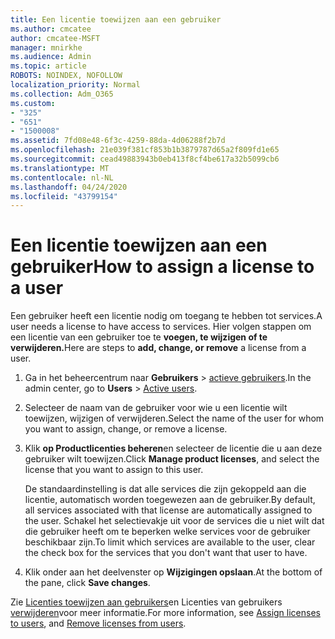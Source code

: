 ```yaml
---
title: Een licentie toewijzen aan een gebruiker
ms.author: cmcatee
author: cmcatee-MSFT
manager: mnirkhe
ms.audience: Admin
ms.topic: article
ROBOTS: NOINDEX, NOFOLLOW
localization_priority: Normal
ms.collection: Adm_O365
ms.custom:
- "325"
- "651"
- "1500008"
ms.assetid: 7fd08e48-6f3c-4259-88da-4d06288f2b7d
ms.openlocfilehash: 21e039f381cf853b1b3879787d65a2f809fd1e65
ms.sourcegitcommit: cead49883943b0eb413f8cf4be617a32b5099cb6
ms.translationtype: MT
ms.contentlocale: nl-NL
ms.lasthandoff: 04/24/2020
ms.locfileid: "43799154"
---
```

# <a name="how-to-assign-a-license-to-a-user"></a><span data-ttu-id="7d3bc-102">Een licentie toewijzen aan een gebruiker</span><span class="sxs-lookup"><span data-stu-id="7d3bc-102">How to assign a license to a user</span></span>

<span data-ttu-id="7d3bc-103">Een gebruiker heeft een licentie nodig om toegang te hebben tot services.</span><span class="sxs-lookup"><span data-stu-id="7d3bc-103">A user needs a license to have access to services.</span></span> <span data-ttu-id="7d3bc-104">Hier volgen stappen om een licentie van een gebruiker toe te **voegen, te wijzigen of te verwijderen.**</span><span class="sxs-lookup"><span data-stu-id="7d3bc-104">Here are steps to **add, change, or remove** a license from a user.</span></span>
  
1. <span data-ttu-id="7d3bc-105">Ga in het beheercentrum naar **Gebruikers** \> [actieve gebruikers](https://go.microsoft.com/fwlink/p/?linkid=834822).</span><span class="sxs-lookup"><span data-stu-id="7d3bc-105">In the admin center, go to **Users** \> [Active users](https://go.microsoft.com/fwlink/p/?linkid=834822).</span></span>

2. <span data-ttu-id="7d3bc-106">Selecteer de naam van de gebruiker voor wie u een licentie wilt toewijzen, wijzigen of verwijderen.</span><span class="sxs-lookup"><span data-stu-id="7d3bc-106">Select the name of the user for whom you want to assign, change, or remove a license.</span></span>

3. <span data-ttu-id="7d3bc-107">Klik **op Productlicenties beheren**en selecteer de licentie die u aan deze gebruiker wilt toewijzen.</span><span class="sxs-lookup"><span data-stu-id="7d3bc-107">Click **Manage product licenses**, and select the license that you want to assign to this user.</span></span>

    <span data-ttu-id="7d3bc-108">De standaardinstelling is dat alle services die zijn gekoppeld aan die licentie, automatisch worden toegewezen aan de gebruiker.</span><span class="sxs-lookup"><span data-stu-id="7d3bc-108">By default, all services associated with that license are automatically assigned to the user.</span></span> <span data-ttu-id="7d3bc-109">Schakel het selectievakje uit voor de services die u niet wilt dat die gebruiker heeft om te beperken welke services voor de gebruiker beschikbaar zijn.</span><span class="sxs-lookup"><span data-stu-id="7d3bc-109">To limit which services are available to the user, clear the check box for the services that you don't want that user to have.</span></span>

4. <span data-ttu-id="7d3bc-110">Klik onder aan het deelvenster op **Wijzigingen opslaan**.</span><span class="sxs-lookup"><span data-stu-id="7d3bc-110">At the bottom of the pane, click **Save changes**.</span></span>

<span data-ttu-id="7d3bc-111">Zie [Licenties toewijzen aan gebruikers](https://docs.microsoft.com/office365/admin/subscriptions-and-billing/assign-licenses-to-users)en Licenties van gebruikers [verwijderen](https://docs.microsoft.com/office365/admin/subscriptions-and-billing/remove-licenses-from-users)voor meer informatie.</span><span class="sxs-lookup"><span data-stu-id="7d3bc-111">For more information, see [Assign licenses to users](https://docs.microsoft.com/office365/admin/subscriptions-and-billing/assign-licenses-to-users), and [Remove licenses from users](https://docs.microsoft.com/office365/admin/subscriptions-and-billing/remove-licenses-from-users).</span></span>